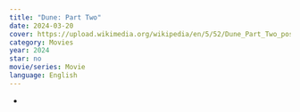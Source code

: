 ```yaml
---
title: "Dune: Part Two"
date: 2024-03-20
cover: https://upload.wikimedia.org/wikipedia/en/5/52/Dune_Part_Two_poster.jpeg
category: Movies
year: 2024
star: no
movie/series: Movie
language: English
---
```

-






